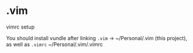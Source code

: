 # .vim
vimrc setup

You should install vundle after linking `.vim` -> ~/Personal/.vim (this project), as well as  `.vimrc` ~/Personal/.vim/.vimrc 

